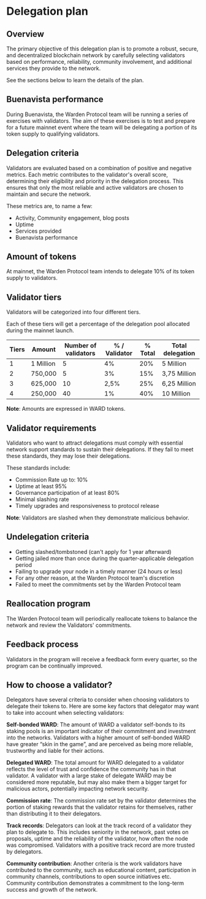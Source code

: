 ﻿---
sidebar_position: 6
---

# Delegation plan

## Overview

The primary objective of this delegation plan is to promote a robust, secure, and decentralized blockchain network by carefully selecting validators based on performance, reliability, community involvement, and additional services they provide to the network.

See the sections below to learn the details of the plan.

## Buenavista performance

During Buenavista, the Warden Protocol team will be running a series of exercises with validators. The aim of these exercises is to test and prepare for a future mainnet event where the team will be delegating a portion of its token supply to qualifying validators.

## Delegation criteria

Validators are evaluated based on a combination of positive and negative metrics. Each metric contributes to the validator's overall score, determining their eligibility and priority in the delegation process. This ensures that only the most reliable and active validators are chosen to maintain and secure the network.

These metrics are, to name a few:

- Activity, Community engagement, blog posts
- Uptime
- Services provided
- Buenavista performance

## Amount of tokens

At mainnet, the Warden Protocol team intends to delegate 10% of its token supply to validators.

## Validator tiers

Validators will be categorized into four different tiers.

Each of these tiers will get a percentage of the delegation pool allocated during the mainnet launch.

| Tiers | Amount    | Number of validators | % / Validator | % Total | Total delegation |
| ----- | --------- | -------------------- | ------------- | ------- | ---------------- |
| 1     | 1 Million | 5                    | 4%            | 20%     | 5 Million        |
| 2     | 750,000   | 5                    | 3%            | 15%     | 3,75 Million     |
| 3     | 625,000   | 10                   | 2,5%          | 25%     | 6,25 Million     |
| 4     | 250,000   | 40                   | 1%            | 40%     | 10 Million       |

**Note**: Amounts are expressed in WARD tokens.

## Validator requirements

Validators who want to attract delegations must comply with essential network support standards to sustain their delegations. If they fail to meet these standards, they may lose their delegations.

These standards include:

- Commission Rate up to: 10%
- Uptime at least 95%
- Governance participation of at least 80%
- Minimal slashing rate
- Timely upgrades and responsiveness to protocol release

**Note**: Validators are slashed when they demonstrate malicious behavior.

## Undelegation criteria

- Getting slashed/tombstoned (can't apply for 1 year afterward)
- Getting jailed more than once during the quarter-applicable delegation period
- Failing to upgrade your node in a timely manner (24 hours or less)
- For any other reason, at the Warden Protocol team's discretion
- Failed to meet the commitments set by the Warden Protocol team

## Reallocation program

The Warden Protocol team will periodically reallocate tokens to balance the network and review the Validators' commitments.

## Feedback process

Validators in the program will receive a feedback form every quarter, so the program can be continually improved.

## How to choose a validator?

Delegators have several criteria to consider when choosing validators to delegate their tokens to. Here are some key factors that delegator may want to take into account when selecting validators:

**Self-bonded WARD**: The amount of WARD a validator self-bonds to its staking pools is an important indicator of their commitment and investment into the networks. Validators with a higher amount of self-bonded WARD have greater “skin in the game”, and are perceived as being more reliable, trustworthy and liable for their actions.

**Delegated WARD**: The total amount for WARD delegated to a validator reflects the level of trust and confidence the community has in that validator. A validator with a large stake of delegate WARD may be considered more reputable, but may also make them a bigger target for malicious actors, potentially impacting network security.
    
**Commission rate**:  The commission rate set by the validator determines the portion of staking rewards that the validator retains for themselves, rather than distributing it to their delegators.
    
**Track records**: Delegators can look at the track record of a validator they plan to delegate to. This includes seniority in the network, past votes on proposals, uptime and the reliability of the validator, how often the node was compromised. Validators with a positive track record are more trusted by delegators.
    
**Community contribution**: Another criteria is the work validators have contributed to the community, such as educational content, participation in community channels, contributions to open source initiatives etc. Community contribution demonstrates a commitment to the long-term success and growth of the network.
